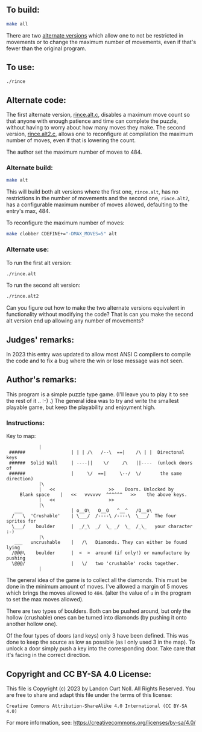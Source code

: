 ## To build:

```sh
make all
```

There are two [alternate versions](#alternate-code) which allow one to not be
restricted in movements or to change the maximum number of movements, even if
that's fewer than the original program.


## To use:

```sh
./rince
```


## Alternate code:

The first alternate version, [rince.alt.c](rince.alt.c), disables a maximum move
count so that anyone with enough patience and time can complete the puzzle,
without having to worry about how many moves they make. The second version,
[rince.alt2.c](rince.alt2.c), allows one to reconfigure at compilation the
maximum number of moves, even if that is lowering the count.

The author set the maximum number of moves to 484.


### Alternate build:


```sh
make alt
```

This will build both alt versions where the first one, `rince.alt`, has no
restrictions in the number of movements and the second one, `rince.alt2`, has a
configurable maximum number of moves allowed, defaulting to the entry's max,
484.

To reconfigure the maximum number of moves:

```sh
make clobber CDEFINE+="-DMAX_MOVES=5" alt
```

### Alternate use:

To run the first alt version:

```sh
./rince.alt
```

To run the second alt version:

```sh
./rince.alt2
```

Can you figure out how to make the two alternate versions equivalent in
functionality without modifying the code? That is can you make the second alt
version end up allowing any number of movements?


## Judges' remarks:

In 2023 this entry was updated to allow most ANSI C compilers to compile
the code and to fix a bug where the win or lose message was not seen.


## Author's remarks:

This program is a simple puzzle type game. (I'll leave you to play
it to see the rest of it .. :-) .)  The general idea was to try and
write the smallest playable game, but keep the playability and
enjoyment high.

### Instructions:

Key to map:

```
			|
 ######                 | | | /\   /--\  ==|    /\ | |  Directonal keys
 ######  Solid Wall     | ----||    \/     /\   ||----  (unlock doors of
 ######                 |     \/  ==|     \--/  \/       the same direction)
			|\
			|   <<                    >>    Doors. Unlocked by
	 Blank space    |   <<   vvvvvv  ^^^^^^   >>    the above keys.
			|   <<                    >>
			|\
   ___                  | o__O\   O__O   ^__^   /O__o\
  /   \  'Crushable'    | \___/  /----\ /----\  \___/  The four sprites for
  \___/    boulder      |  _/_\  _/  \_ _/  \_  /_\_   your character :-)
			|\
   ___   uncrushable    |   /\   Diamonds. They can either be found lying
  /@@@\    boulder      |  <  >  around (if only!) or manufacture by pushing
  \@@@/                 |   \/   two 'crushable' rocks together.
			|
```

The general idea of the game is to collect all the diamonds. This must
be done in the minimum amount of moves. I've allowed a margin of 5
moves which brings the moves allowed to `484`. (alter the value of `u` in
the program to set the max moves allowed).

There are two types of boulders. Both can be pushed around, but only
the hollow (crushable) ones can be turned into diamonds (by pushing it
onto another hollow one).

Of the four types of doors (and keys) only 3 have been defined. This
was done to keep the source as low as possible (as I only used 3 in the
map).  To unlock a door simply push a key into the corresponding door.
Take care that it's facing in the correct direction.


## Copyright and CC BY-SA 4.0 License:

This file is Copyright (c) 2023 by Landon Curt Noll.  All Rights Reserved.
You are free to share and adapt this file under the terms of this license:

    Creative Commons Attribution-ShareAlike 4.0 International (CC BY-SA 4.0)

For more information, see: https://creativecommons.org/licenses/by-sa/4.0/

